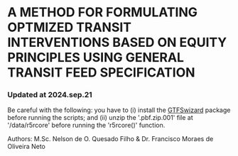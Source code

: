 # A METHOD FOR FORMULATING OPTMIZED TRANSIT INTERVENTIONS BASED ON EQUITY PRINCIPLES USING GENERAL TRANSIT FEED SPECIFICATION


### Updated at 2024.sep.21

Be careful with the following: you have to (i) install the [GTFSwizard](https://github.com/OPATP/GTFSwizard) package before running the scripts; and (ii) unzip the '.pbf.zip.001' file at '/data/r5rcore' before running the 'r5rcore()' function.



Authors: M.Sc. Nelson de O. Quesado Filho & Dr. Francisco Moraes de Oliveira Neto
